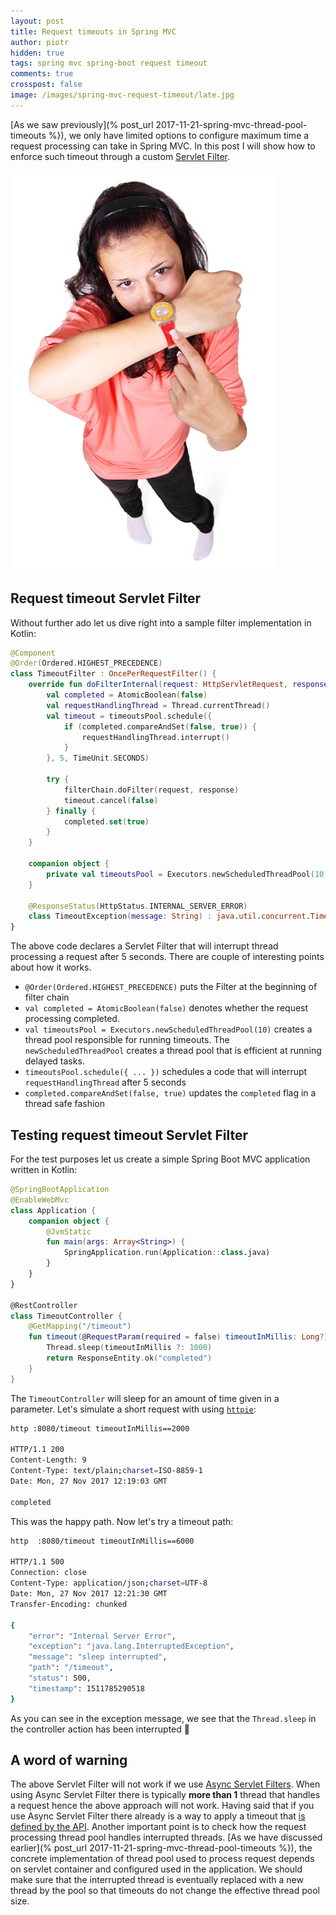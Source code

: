 ```yaml
---
layout: post
title: Request timeouts in Spring MVC
author: piotr
hidden: true
tags: spring mvc spring-boot request timeout
comments: true
crosspost: false
image: /images/spring-mvc-request-timeout/late.jpg
---
```


[As we saw previously](% post_url 2017-11-21-spring-mvc-thread-pool-timeouts %}), we only have limited options to configure maximum time a request processing can take in Spring MVC. In this post I will show how to enforce such timeout through a custom  [Servlet Filter](https://docs.oracle.com/cd/B14099_19/web.1012/b14017/filters.htm).

![Late request](/images/spring-mvc-request-timeout/late.jpg)

## Request timeout Servlet Filter

Without further ado let us dive right into a sample filter implementation in Kotlin:

```kotlin
@Component
@Order(Ordered.HIGHEST_PRECEDENCE)
class TimeoutFilter : OncePerRequestFilter() {
    override fun doFilterInternal(request: HttpServletRequest, response: HttpServletResponse, filterChain: FilterChain) {
        val completed = AtomicBoolean(false)
        val requestHandlingThread = Thread.currentThread()
        val timeout = timeoutsPool.schedule({
            if (completed.compareAndSet(false, true)) {
                requestHandlingThread.interrupt()
            }
        }, 5, TimeUnit.SECONDS)

        try {
            filterChain.doFilter(request, response)
            timeout.cancel(false)
        } finally {
            completed.set(true)
        }
    }

    companion object {
        private val timeoutsPool = Executors.newScheduledThreadPool(10)
    }

    @ResponseStatus(HttpStatus.INTERNAL_SERVER_ERROR)
    class TimeoutException(message: String) : java.util.concurrent.TimeoutException(message)
}
```

The above code declares a Servlet Filter that will interrupt thread processing a request after 5 seconds. There are couple of interesting points about how it works.

- `@Order(Ordered.HIGHEST_PRECEDENCE)` puts the Filter at the beginning of filter chain
- `val completed = AtomicBoolean(false)` denotes whether the request processing completed. 
- `val timeoutsPool = Executors.newScheduledThreadPool(10)` creates a thread pool responsible for running timeouts. The `newScheduledThreadPool` creates a thread pool that is efficient at running delayed tasks.
- `timeoutsPool.schedule({ ... })` schedules a code that will interrupt `requestHandlingThread` after 5 seconds
- `completed.compareAndSet(false, true)` updates the `completed` flag in a thread safe fashion

## Testing request timeout Servlet Filter

For the test purposes let us create a simple Spring Boot MVC application written in Kotlin:

```kotlin
@SpringBootApplication
@EnableWebMvc
class Application {
    companion object {
        @JvmStatic
        fun main(args: Array<String>) {
            SpringApplication.run(Application::class.java)
        }
    }
}

@RestController
class TimeoutController {
    @GetMapping("/timeout")
    fun timeout(@RequestParam(required = false) timeoutInMillis: Long?): ResponseEntity<*> {
        Thread.sleep(timeoutInMillis ?: 1000)
        return ResponseEntity.ok("completed")
    }
}
```

The `TimeoutController` will sleep for an amount of time given in a parameter. Let's simulate a short request with using [`httpie`](https://httpie.org/):

```bash
http :8080/timeout timeoutInMillis==2000

HTTP/1.1 200 
Content-Length: 9
Content-Type: text/plain;charset=ISO-8859-1
Date: Mon, 27 Nov 2017 12:19:03 GMT

completed

```

This was the happy path. Now let's try a timeout path:

```bash
http  :8080/timeout timeoutInMillis==6000       

HTTP/1.1 500 
Connection: close
Content-Type: application/json;charset=UTF-8
Date: Mon, 27 Nov 2017 12:21:30 GMT
Transfer-Encoding: chunked

{
    "error": "Internal Server Error",
    "exception": "java.lang.InterruptedException",
    "message": "sleep interrupted",
    "path": "/timeout",
    "status": 500,
    "timestamp": 1511785290518
}
```

As you can see in the exception message, we see that the `Thread.sleep` in the controller action has been interrupted 🎉

## A word of warning

The above Servlet Filter will not work if we use [Async Servlet Filters](https://docs.oracle.com/javaee/7/tutorial/servlets012.htm). When using Async Servlet Filter there is typically **more than 1** thread that handles a request hence the above approach will not work. Having said that if you use Async Servlet Filter there already is a way to apply a timeout that [is defined by the API](https://docs.oracle.com/javaee/6/api/javax/servlet/AsyncContext.html#setTimeout(long)). Another important point is to check how the request processing thread pool handles interrupted threads. [As we have discussed earlier](% post_url 2017-11-21-spring-mvc-thread-pool-timeouts %}), the concrete implementation of thread pool used to process request depends on servlet container and configured used in the application. We should make sure that the interrupted thread is eventually replaced with a new thread by the pool so that timeouts do not change the effective thread pool size.

